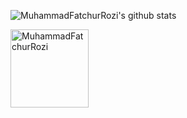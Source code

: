 <!--
**MuhammadFatchurRozi/MuhammadFatchurRozi** is a ✨ _special_ ✨ repository because its `README.md` (this file) appears on your GitHub profile.

Here are some ideas to get you started:

- 🔭 I’m currently working on ...
- 🌱 I’m currently learning ...
- 👯 I’m looking to collaborate on ...
- 🤔 I’m looking for help with ...
- 💬 Ask me about ...
- 📫 How to reach me: ...
- 😄 Pronouns: ...
- ⚡ Fun fact: ...
-->

![MuhammadFatchurRozi's github stats](https://github-readme-stats.vercel.app/api?username=MuhammadFatchurRozi&show_icons=true&count_private=true&hide_border=true&theme=tokyonight)
<p><img width="125" src="https://komarev.com/ghpvc/?username=MuhammadFatchurRozi&style=flat-square" alt="MuhammadFatchurRozi" /></p>
